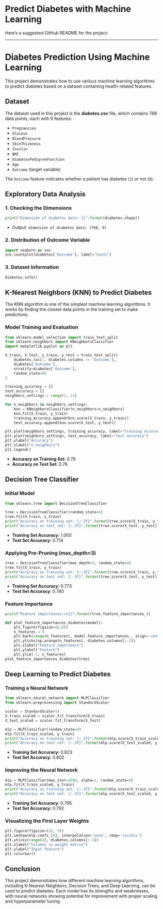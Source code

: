 # Predict Diabetes with Machine Learning
Here’s a suggested GitHub README for the project:

---

# Diabetes Prediction Using Machine Learning

This project demonstrates how to use various machine learning algorithms to predict diabetes based on a dataset containing health-related features.

## Dataset

The dataset used in this project is the **diabetes.csv** file, which contains 768 data points, each with 9 features:

- `Pregnancies`
- `Glucose`
- `BloodPressure`
- `SkinThickness`
- `Insulin`
- `BMI`
- `DiabetesPedigreeFunction`
- `Age`
- `Outcome` (target variable)

The `Outcome` feature indicates whether a patient has diabetes (`1`) or not (`0`).

## Exploratory Data Analysis

### 1. Checking the Dimensions
```python
print("Dimension of diabetes data: {}".format(diabetes.shape))
```
- Output: `dimension of diabetes data: (768, 9)`

### 2. Distribution of Outcome Variable
```python
import seaborn as sns
sns.countplot(diabetes['Outcome'], label="Count")
```

### 3. Dataset Information
```python
diabetes.info()
```

## K-Nearest Neighbors (KNN) to Predict Diabetes

The KNN algorithm is one of the simplest machine learning algorithms. It works by finding the closest data points in the training set to make predictions.

### Model Training and Evaluation
```python
from sklearn.model_selection import train_test_split
from sklearn.neighbors import KNeighborsClassifier
import matplotlib.pyplot as plt

X_train, X_test, y_train, y_test = train_test_split(
    diabetes.loc[:, diabetes.columns != 'Outcome'], 
    diabetes['Outcome'], 
    stratify=diabetes['Outcome'], 
    random_state=66
)

training_accuracy = []
test_accuracy = []
neighbors_settings = range(1, 11)

for n_neighbors in neighbors_settings:
    knn = KNeighborsClassifier(n_neighbors=n_neighbors)
    knn.fit(X_train, y_train)
    training_accuracy.append(knn.score(X_train, y_train))
    test_accuracy.append(knn.score(X_test, y_test))

plt.plot(neighbors_settings, training_accuracy, label="training accuracy")
plt.plot(neighbors_settings, test_accuracy, label="test accuracy")
plt.ylabel("Accuracy")
plt.xlabel("n_neighbors")
plt.legend()
```

- **Accuracy on Training Set:** 0.79
- **Accuracy on Test Set:** 0.78

## Decision Tree Classifier

### Initial Model
```python
from sklearn.tree import DecisionTreeClassifier

tree = DecisionTreeClassifier(random_state=0)
tree.fit(X_train, y_train)
print("Accuracy on training set: {:.3f}".format(tree.score(X_train, y_train)))
print("Accuracy on test set: {:.3f}".format(tree.score(X_test, y_test)))
```

- **Training Set Accuracy:** 1.000
- **Test Set Accuracy:** 0.714

### Applying Pre-Pruning (max_depth=3)
```python
tree = DecisionTreeClassifier(max_depth=3, random_state=0)
tree.fit(X_train, y_train)
print("Accuracy on training set: {:.3f}".format(tree.score(X_train, y_train)))
print("Accuracy on test set: {:.3f}".format(tree.score(X_test, y_test)))
```

- **Training Set Accuracy:** 0.773
- **Test Set Accuracy:** 0.740

### Feature Importance
```python
print("Feature importances:\n{}".format(tree.feature_importances_))

def plot_feature_importances_diabetes(model):
    plt.figure(figsize=(8,6))
    n_features = 8
    plt.barh(range(n_features), model.feature_importances_, align='center')
    plt.yticks(np.arange(n_features), diabetes.columns[:-1])
    plt.xlabel("Feature importance")
    plt.ylabel("Feature")
    plt.ylim(-1, n_features)
plot_feature_importances_diabetes(tree)
```

## Deep Learning to Predict Diabetes

### Training a Neural Network
```python
from sklearn.neural_network import MLPClassifier
from sklearn.preprocessing import StandardScaler

scaler = StandardScaler()
X_train_scaled = scaler.fit_transform(X_train)
X_test_scaled = scaler.fit_transform(X_test)

mlp = MLPClassifier(random_state=0)
mlp.fit(X_train_scaled, y_train)
print("Accuracy on training set: {:.3f}".format(mlp.score(X_train_scaled, y_train)))
print("Accuracy on test set: {:.3f}".format(mlp.score(X_test_scaled, y_test)))
```

- **Training Set Accuracy:** 0.823
- **Test Set Accuracy:** 0.802

### Improving the Neural Network
```python
mlp = MLPClassifier(max_iter=1000, alpha=1, random_state=0)
mlp.fit(X_train_scaled, y_train)
print("Accuracy on training set: {:.3f}".format(mlp.score(X_train_scaled, y_train)))
print("Accuracy on test set: {:.3f}".format(mlp.score(X_test_scaled, y_test)))
```

- **Training Set Accuracy:** 0.795
- **Test Set Accuracy:** 0.792

### Visualizing the First Layer Weights
```python
plt.figure(figsize=(20, 5))
plt.imshow(mlp.coefs_[0], interpolation='none', cmap='viridis')
plt.yticks(range(8), diabetes.columns[:-1])
plt.xlabel("Columns in weight matrix")
plt.ylabel("Input feature")
plt.colorbar()
```

## Conclusion

This project demonstrates how different machine learning algorithms, including K-Nearest Neighbors, Decision Trees, and Deep Learning, can be used to predict diabetes. Each model has its strengths and weaknesses, with neural networks showing potential for improvement with proper scaling and hyperparameter tuning.
